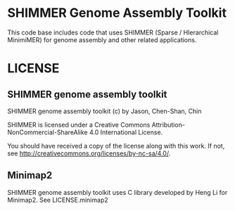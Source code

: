 # SHIMMER Genome Assembly Toolkit

This code base includes code that uses SHIMMER (Sparse / HIerarchical MinimiMER) 
for genome assembly and other related applications.

# LICENSE

## SHIMMER genome assembly toolkit
SHIMMER genome assembly toolkit (c) by Jason, Chen-Shan, Chin

SHIMMER is licensed under a Creative Commons 
Attribution-NonCommercial-ShareAlike 4.0 International License.

You should have received a copy of the license along with this
work. If not, see <http://creativecommons.org/licenses/by-nc-sa/4.0/>.

## Minimap2
SHIMMER genome assembly toolkit uses C library developed by
Heng Li for Minimap2.  See LICENSE.minimap2
